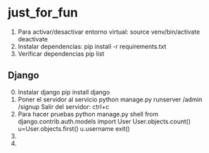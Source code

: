 # just_for_fun

1.  Para activar/desactivar entorno virtual:
        source venv/bin/activate
        deactivate 
2.  Instalar dependencias:
        pip install -r requirements.txt
3.  Verificar dependencias
        pip list

## Django
0. Instalar django
        pip install django
1. Poner el servidor al servicio
        python manage.py runserver
                            /admin
                            /signup
Salir del servidor: ctrl+c
2.  Para hacer pruebas
        python manage.py shell
            from django.contrib.auth.models import User
            User.objects.count()
            u=User.objects.first()
            u.username
            exit()
3.
4.

